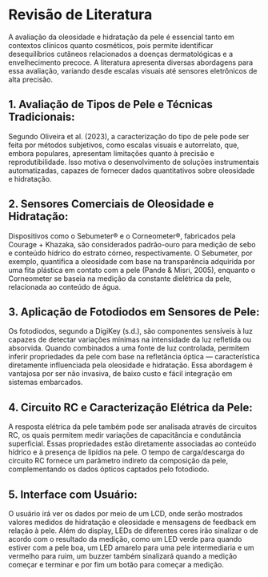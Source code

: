# Revisão de Literatura

A avaliação da oleosidade e hidratação da pele é essencial tanto em contextos clínicos quanto cosméticos, pois permite identificar desequilíbrios cutâneos relacionados a doenças dermatológicas e a envelhecimento precoce. A literatura apresenta diversas abordagens para essa avaliação, variando desde escalas visuais até sensores eletrônicos de alta precisão.

## 1. Avaliação de Tipos de Pele e Técnicas Tradicionais:
Segundo Oliveira et al. (2023), a caracterização do tipo de pele pode ser feita por métodos subjetivos, como escalas visuais e autorrelato, que, embora populares, apresentam limitações quanto à precisão e reprodutibilidade. Isso motiva o desenvolvimento de soluções instrumentais automatizadas, capazes de fornecer dados quantitativos sobre oleosidade e hidratação.

## 2. Sensores Comerciais de Oleosidade e Hidratação:
Dispositivos como o Sebumeter® e o Corneometer®, fabricados pela Courage + Khazaka, são considerados padrão-ouro para medição de sebo e conteúdo hídrico do estrato córneo, respectivamente. O Sebumeter, por exemplo, quantifica a oleosidade com base na transparência adquirida por uma fita plástica em contato com a pele (Pande & Misri, 2005), enquanto o Corneometer se baseia na medição da constante dielétrica da pele, relacionada ao conteúdo de água.

## 3. Aplicação de Fotodiodos em Sensores de Pele:
Os fotodiodos, segundo a DigiKey (s.d.), são componentes sensíveis à luz capazes de detectar variações mínimas na intensidade da luz refletida ou absorvida. Quando combinados a uma fonte de luz controlada, permitem inferir propriedades da pele com base na refletância óptica — característica diretamente influenciada pela oleosidade e hidratação. Essa abordagem é vantajosa por ser não invasiva, de baixo custo e fácil integração em sistemas embarcados.

## 4. Circuito RC e Caracterização Elétrica da Pele: 
A resposta elétrica da pele também pode ser analisada através de circuitos RC, os quais permitem medir variações de capacitância e condutância superficial. Essas propriedades estão diretamente associadas ao conteúdo hídrico e à presença de lipídios na pele. O tempo de carga/descarga do circuito RC fornece um parâmetro indireto da composição da pele, complementando os dados ópticos captados pelo fotodiodo.

## 5. Interface com Usuário:
O usuário irá ver os dados por meio de um LCD, onde serão mostrados valores medidos de hidratação e oleosidade e mensagens de feedback em relação à pele. Além do display, LEDs de diferentes cores irão sinalizar o de acordo com o resultado da medição, como um LED verde para quando estiver com a pele boa, um LED amarelo para uma pele intermediaria e um vermelho para ruim, um buzzer também sinalizará quando a medição começar e terminar e por fim um botão para começar a medição.
